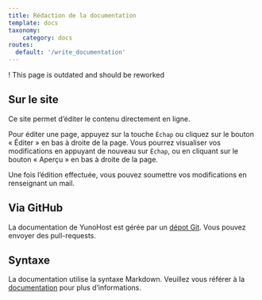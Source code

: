 ```yaml
---
title: Rédaction de la documentation
template: docs
taxonomy:
    category: docs
routes:
  default: '/write_documentation'
---
```


! This page is outdated and should be reworked

## Sur le site

Ce site permet d’éditer le contenu directement en ligne.

Pour éditer une page, appuyez sur la touche `Échap` ou cliquez sur le bouton « Éditer » en bas à droite de la page. Vous pourrez visualiser vos modifications en appuyant de nouveau sur `Échap`, ou en cliquant sur le bouton « Aperçu » en bas à droite de la page.

Une fois l’édition effectuée, vous pouvez soumettre vos modifications en renseignant un mail.

## Via GitHub

La documentation de YunoHost est gérée par un [dépot Git](https://github.com/YunoHost/doc). Vous pouvez envoyer des pull-requests.

## Syntaxe

La documentation utilise la syntaxe Markdown. Veuillez vous référer à la [documentation](/doc_markdown_guide) pour plus d’informations.

